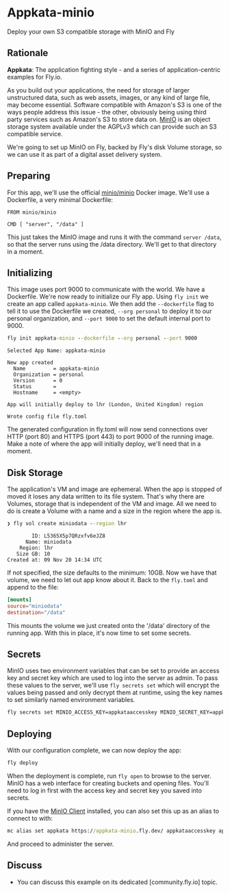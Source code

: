 # Appkata-minio

Deploy your own S3 compatible storage with MinIO and Fly

<!---- cut here --->

## Rationale

**Appkata**: The application fighting style - and a series of application-centric examples for Fly.io.

As you build out your applications, the need for storage of larger unstructured data, such as web assets, images, or any kind of large file, may become essential. Software compatible with Amazon's S3 is one of the ways people address this issue - the other, obviously being using third party services such as Amazon's S3 to store data on. [MinIO](https://min.io/) is an object storage system available under the AGPLv3 which can provide such an S3 compatible service.

We're going to set up MinIO on Fly, backed by Fly's disk Volume storage, so we can use it as part of a digital asset delivery system.

## Preparing

For this app, we'll use the official [minio/minio](https://hub.docker.com/r/minio/minio) Docker image. We'll use a Dockerfile, a very minimal Dockerfile:

```docker
FROM minio/minio

CMD [ "server", "/data" ]
```

This just takes the MinIO image and runs it with the command `server /data`, so that the server runs using the /data directory. We'll get to that directory in a moment.

## Initializing
This image uses port 9000 to communicate with the world. We have a Dockerfile. We're now ready to initialize our Fly app. Using `fly init` we create an app called `appkata-minio`. We then add the `--dockerfile` flag to tell it to use the Dockerfile we created, `--org personal` to deploy it to our personal organization, and `--port 9000` to set the default internal port to 9000.

```cmd
fly init appkata-minio --dockerfile --org personal --port 9000
```
```out
Selected App Name: appkata-minio

New app created
  Name         = appkata-minio
  Organization = personal
  Version      = 0
  Status       =
  Hostname     = <empty>

App will initially deploy to lhr (London, United Kingdom) region

Wrote config file fly.toml
```

The generated configuration in fly.toml will now send connections over HTTP (port 80) and HTTPS (port 443) to port 9000 of the running image. Make a note of where the app will initially deploy, we'll need that in a moment.

## Disk Storage

The application's VM and image are ephemeral. When the app is stopped of moved it loses any data written to its file system. That's why there are Volumes, storage that is independent of the VM and image. All we need to do is create a Volume with a name and a size in the region where the app is. 

```cmd
❯ fly vol create miniodata --region lhr
```
```out
        ID: L5365X5p7QRzxfv6eJZ8
      Name: miniodata
    Region: lhr
   Size GB: 10
Created at: 09 Nov 20 14:34 UTC
```

If not specified, the size defaults to the minimum: 10GB. Now we have that volume, we need to let out app know about it. Back to the `fly.toml` and append to the file:

```toml
[mounts]
source="miniodata"
destination="/data"
```

This mounts the volume we just created onto the '/data' directory of the running app. With this in place, it's now time to set some secrets.

## Secrets

MinIO uses two environment variables that can be set to provide an access key and secret key which are used to log into the server as admin. To pass these values to the server, we'll use `fly secrets set` which will encrypt the values being passed and only decrypt them at runtime, using the key names to set similarly named environment variables.

```cmd
fly secrets set MINIO_ACCESS_KEY=appkataaccesskey MINIO_SECRET_KEY=appkatasecretkey
```

## Deploying

With our configuration complete, we can now deploy the app:

```cmd
fly deploy
```

When the deployment is complete, run `fly open` to browse to the server. MinIO has a web interface for creating buckets and opening files. You'll need to log in first with the access key and secret key you saved into secrets.

If you have the [MinIO Client](https://docs.min.io/docs/minio-client-quickstart-guide.html) installed, you can also set this up as an alias to connect to with:

```cmd
mc alias set appkata https://appkata-minio.fly.dev/ appkataaccesskey appkatasecretket
```

And proceed to administer the server. 


## Discuss

* You can discuss this example on its dedicated [community.fly.io] topic.